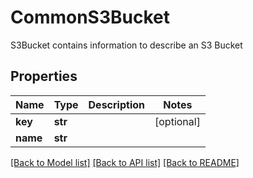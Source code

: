 # CommonS3Bucket

S3Bucket contains information to describe an S3 Bucket
## Properties
Name | Type | Description | Notes
------------ | ------------- | ------------- | -------------
**key** | **str** |  | [optional] 
**name** | **str** |  | 

[[Back to Model list]](../README.md#documentation-for-models) [[Back to API list]](../README.md#documentation-for-api-endpoints) [[Back to README]](../README.md)


